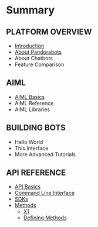 # Summary

## PLATFORM OVERVIEW

* [Introduction](README.md)
* [About Pandorabots](about-pandorabots.md)
* About Chatbots
* Feature Comparison 

## AIML

* [AIML Basics](aiml/aiml-basics.md)
* AIML Reference
* AIML Libraries

## BUILDING BOTS

* Hello World
* This Interface
* More Advanced Tutorials

## API REFERENCE

* [API Basics](api-basics.md)
* [Command Line Interface](command-line-interface.md)
* [SDKs](sdks.md)
* [Methods](methods.md)
  * [X1](methods/x1.md)
  * [Defining Methods](https://www.gitbook.com/book/lkunze/pandorabots-api/edit#)

